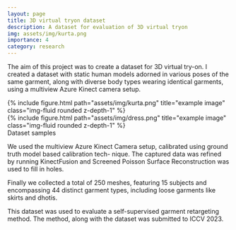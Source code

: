 ```yaml
---
layout: page
title: 3D virtual tryon dataset
description: A dataset for evaluation of 3D virtual tryon
img: assets/img/kurta.png
importance: 4
category: research
---
```


The aim of this project was to create a dataset for 3D virtual try-on. I created a dataset with static human
models adorned in various poses of the same garment, along with diverse body types wearing identical garments,
using a multiview Azure Kinect camera setup.

<div class="row">
    <div class="col-sm mt-3 mt-md-0">
        {% include figure.html path="assets/img/kurta.png" title="example image" class="img-fluid rounded z-depth-1" %}
    </div>
    <div class="col-sm mt-3 mt-md-0">
        {% include figure.html path="assets/img/dress.png" title="example image" class="img-fluid rounded z-depth-1" %}
    </div>
</div>
<div class="caption">
    Dataset samples
</div>

We used the multiview Azure Kinect Camera setup, calibrated using ground truth model based calibration tech-
nique. The captured data was refined by running KinectFusion and Screened Poisson Surface Reconstruction
was used to fill in holes.

Finally we collected a total of 250 meshes, featuring 15 subjects and encompassing 44 distinct garment types,
including loose garments like skirts and dhotis.

This dataset was used to evaluate a self-supervised garment retargeting method. The method, along with
the dataset was submitted to ICCV 2023.